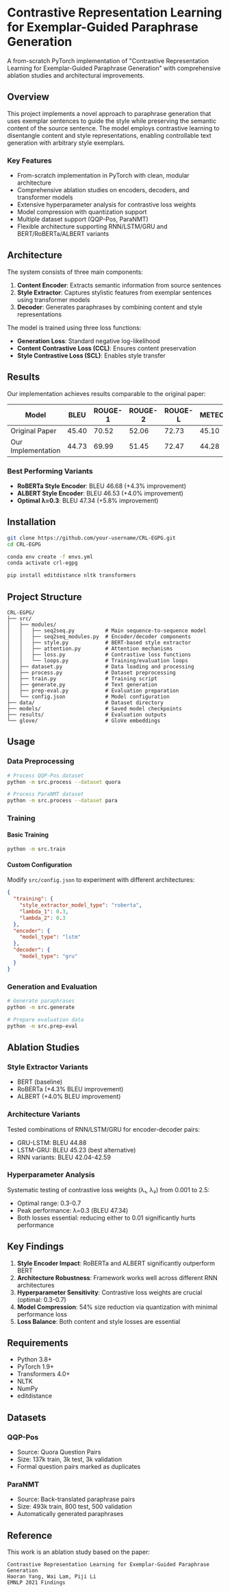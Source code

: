 # Contrastive Representation Learning for Exemplar-Guided Paraphrase Generation

A from-scratch PyTorch implementation of "Contrastive Representation Learning for Exemplar-Guided Paraphrase Generation" with comprehensive ablation studies and architectural improvements.

## Overview

This project implements a novel approach to paraphrase generation that uses exemplar sentences to guide the style while preserving the semantic content of the source sentence. The model employs contrastive learning to disentangle content and style representations, enabling controllable text generation with arbitrary style exemplars.

### Key Features
- From-scratch implementation in PyTorch with clean, modular architecture
- Comprehensive ablation studies on encoders, decoders, and transformer models
- Extensive hyperparameter analysis for contrastive loss weights
- Model compression with quantization support
- Multiple dataset support (QQP-Pos, ParaNMT)
- Flexible architecture supporting RNN/LSTM/GRU and BERT/RoBERTa/ALBERT variants

## Architecture

The system consists of three main components:

1. **Content Encoder**: Extracts semantic information from source sentences
2. **Style Extractor**: Captures stylistic features from exemplar sentences using transformer models
3. **Decoder**: Generates paraphrases by combining content and style representations

The model is trained using three loss functions:
- **Generation Loss**: Standard negative log-likelihood
- **Content Contrastive Loss (CCL)**: Ensures content preservation
- **Style Contrastive Loss (SCL)**: Enables style transfer

## Results

Our implementation achieves results comparable to the original paper:

| Model | BLEU | ROUGE-1 | ROUGE-2 | ROUGE-L | METEOR |
|-------|------|---------|---------|---------|---------|
| Original Paper | 45.40 | 70.52 | 52.06 | 72.73 | 45.10 |
| Our Implementation | 44.73 | 69.99 | 51.45 | 72.47 | 44.28 |

### Best Performing Variants
- **RoBERTa Style Encoder**: BLEU 46.68 (+4.3% improvement)
- **ALBERT Style Encoder**: BLEU 46.53 (+4.0% improvement)
- **Optimal λ=0.3**: BLEU 47.34 (+5.8% improvement)

## Installation

```bash
git clone https://github.com/your-username/CRL-EGPG.git
cd CRL-EGPG

conda env create -f envs.yml
conda activate crl-egpg

pip install editdistance nltk transformers
```

## Project Structure

```
CRL-EGPG/
├── src/
│   ├── modules/
│   │   ├── seq2seq.py          # Main sequence-to-sequence model
│   │   ├── seq2seq_modules.py  # Encoder/decoder components
│   │   ├── style.py            # BERT-based style extractor
│   │   ├── attention.py        # Attention mechanisms
│   │   ├── loss.py             # Contrastive loss functions
│   │   └── loops.py            # Training/evaluation loops
│   ├── dataset.py              # Data loading and processing
│   ├── process.py              # Dataset preprocessing
│   ├── train.py                # Training script
│   ├── generate.py             # Text generation
│   ├── prep-eval.py            # Evaluation preparation
│   └── config.json             # Model configuration
├── data/                       # Dataset directory
├── models/                     # Saved model checkpoints
├── results/                    # Evaluation outputs
└── glove/                      # GloVe embeddings
```

## Usage

### Data Preprocessing

```bash
# Process QQP-Pos dataset
python -m src.process --dataset quora

# Process ParaNMT dataset
python -m src.process --dataset para
```

### Training

#### Basic Training
```bash
python -m src.train
```

#### Custom Configuration
Modify `src/config.json` to experiment with different architectures:

```json
{
  "training": {
    "style_extractor_model_type": "roberta",
    "lambda_1": 0.3,
    "lambda_2": 0.3
  },
  "encoder": {
    "model_type": "lstm"
  },
  "decoder": {
    "model_type": "gru"
  }
}
```

### Generation and Evaluation

```bash
# Generate paraphrases
python -m src.generate

# Prepare evaluation data
python -m src.prep-eval
```

## Ablation Studies

### Style Extractor Variants
- BERT (baseline)
- RoBERTa (+4.3% BLEU improvement)
- ALBERT (+4.0% BLEU improvement)

### Architecture Variants
Tested combinations of RNN/LSTM/GRU for encoder-decoder pairs:
- GRU-LSTM: BLEU 44.88
- LSTM-GRU: BLEU 45.23 (best alternative)
- RNN variants: BLEU 42.04-42.59

### Hyperparameter Analysis
Systematic testing of contrastive loss weights (λ₁, λ₂) from 0.001 to 2.5:
- Optimal range: 0.3-0.7
- Peak performance: λ=0.3 (BLEU 47.34)
- Both losses essential: reducing either to 0.01 significantly hurts performance

## Key Findings

1. **Style Encoder Impact**: RoBERTa and ALBERT significantly outperform BERT
2. **Architecture Robustness**: Framework works well across different RNN architectures
3. **Hyperparameter Sensitivity**: Contrastive loss weights are crucial (optimal: 0.3-0.7)
4. **Model Compression**: 54% size reduction via quantization with minimal performance loss
5. **Loss Balance**: Both content and style losses are essential

## Requirements

- Python 3.8+
- PyTorch 1.9+
- Transformers 4.0+
- NLTK
- NumPy
- editdistance

## Datasets

### QQP-Pos
- Source: Quora Question Pairs
- Size: 137k train, 3k test, 3k validation
- Formal question pairs marked as duplicates

### ParaNMT
- Source: Back-translated paraphrase pairs  
- Size: 493k train, 800 test, 500 validation
- Automatically generated paraphrases

## Reference

This work is an ablation study based on the paper:
```
Contrastive Representation Learning for Exemplar-Guided Paraphrase Generation
Haoran Yang, Wai Lam, Piji Li
EMNLP 2021 Findings
```

